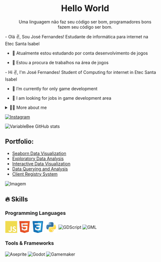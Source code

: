 <!--título-->
<div id="user-content-toc">
  <ul align="center">
    <summary><h1 style="display: inline-block">Hello World</h1></summary>
    Uma linguagem não faz seu código ser bom, programadores bons fazem seu código ser bom. 
</div>

<!-- Presentation -->
<p>
  - Olá ✌, Sou José Fernandes! Estudante de informática para internet na Etec Santa Isabel

  - 👏 Atualmente estou estudando por conta desenvolvimento de jogos

  - 🔭 Estou a procura de trabalhos na área de jogos
<p>
  - Hi ✌, I'm José Fernandes! Student of Computing for internet in Etec Santa Isabel

  - 👏 I’m currently for only game development

  - 🔭 I am looking for jobs in game development area
</p>

<!-- Dropdown -->
<details>
  <summary>👨‍💻 More about me</summary>

  - 💬 I am 15 years old, currently living in Brazil. I know a bit of English and have experience with Python, C#, C++, engines like Godot, Unity, Gamemaker Studio 2 and Construct, and i know pixel art.

  - ⚡ I enjoy reading, whether it's a good book, manga, or comics, as well as watching movies and playing games! I believe that our personal interests contribute to a more refined perception of things and problem-solving. \o/
</details>

<!-- Links -->
[![Instagram](https://img.shields.io/badge/Instagram-E4405F?style=for-the-badge&logo=instagram&logoColor=white)](https://www.instagram.com/broother_ti)

<!-- GithubStats -->
![VariableBee GitHub stats](https://github-readme-stats.vercel.app/api?username=profanselmoflorentino&show_icons=true&theme=gotham)

<!-- Portfolio -->
## Portfolio:
- [Seaborn Data Visualization](https://github.com/)
- [Exploratory Data Analysis](https://github.com/)
- [Interactive Data Visualization](https://github.com/)
- [Data Querying and Analysis](https://github.com/)
- [Client Registry System](https://github.com/)

<!-- GIF -->
<p align="left">
  <img align="center" src="https://github.com/assets/77739311/4e9f41af-6b57-49a7-b15a-74322e96b4d7" alt="Imagem">
</p>

## 🔥 Skills
<!-- Skills: Programming Languages -->
  <div style="flex-basis: 48%;">
    <h3>Programming Languages</h3>
    <img align="center" alt="Js" height="40" width="40" src="https://raw.githubusercontent.com/devicons/devicon/master/icons/javascript/javascript-plain.svg">
    <img align="center" alt="HTML" height="40" width="40" src="https://raw.githubusercontent.com/devicons/devicon/master/icons/html5/html5-original.svg">
    <img align="center" alt="CSS" height="40" width="40" src="https://raw.githubusercontent.com/devicons/devicon/master/icons/css3/css3-original.svg">
    <img align="center" alt="Python" height="40" width="40" src="https://raw.githubusercontent.com/devicons/devicon/master/icons/python/python-original.svg">
    <img align="center" alt="GDScript" height="40" width="40" src="https://avatars.githubusercontent.com/u/6318500?s=280&v=4">
    <img align="center" alt="GML" height="40" width="40" src="https://user-images.githubusercontent.com/60024796/170530530-b17fc2f4-91ad-4b2b-ad58-d6d4b3ed9aac.png">
  </div>
  
  <!-- Skills: Tools & Frameworks -->
  <div style="flex-basis: 48%;">
    <h3>Tools & Frameworks</h3>
    <img align="center" alt="Aseprite" height="40" width="40" src="https://avatars.githubusercontent.com/u/3853896?s=280&v=4">
    <img align="center" alt="Godot" height="40" width="40" src="https://avatars.githubusercontent.com/u/6318500?s=280&v=4">
    <img align="center" alt="Gamemaker" height="40" width="40" src="https://user-images.githubusercontent.com/60024796/170530530-b17fc2f4-91ad-4b2b-ad58-d6d4b3ed9aac.png">
  </div>
  
